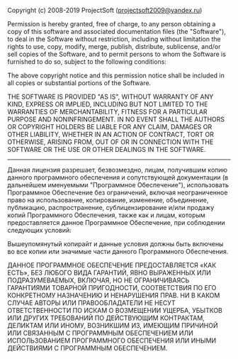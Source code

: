 Copyright (c) 2008-2019 ProjectSoft (projectsoft2009@yandex.ru)

Permission is hereby granted, free of charge, to any person
obtaining a copy of this software and associated documentation
files (the "Software"), to deal in the Software without
restriction, including without limitation the rights to use,
copy, modify, merge, publish, distribute, sublicense, and/or sell
copies of the Software, and to permit persons to whom the
Software is furnished to do so, subject to the following
conditions:

The above copyright notice and this permission notice shall be
included in all copies or substantial portions of the Software.

THE SOFTWARE IS PROVIDED "AS IS", WITHOUT WARRANTY OF ANY KIND,
EXPRESS OR IMPLIED, INCLUDING BUT NOT LIMITED TO THE WARRANTIES
OF MERCHANTABILITY, FITNESS FOR A PARTICULAR PURPOSE AND
NONINFRINGEMENT. IN NO EVENT SHALL THE AUTHORS OR COPYRIGHT
HOLDERS BE LIABLE FOR ANY CLAIM, DAMAGES OR OTHER LIABILITY,
WHETHER IN AN ACTION OF CONTRACT, TORT OR OTHERWISE, ARISING
FROM, OUT OF OR IN CONNECTION WITH THE SOFTWARE OR THE USE OR
OTHER DEALINGS IN THE SOFTWARE.

--------------------------------------------------------------------

Данная лицензия разрешает, безвозмездно, лицам, получившим 
копию данного программного обеспечения и сопутствующей 
документации (в дальнейшем именуемыми "Программное Обеспечение"), 
использовать Программное Обеспечение без ограничений, включая 
неограниченное право на использование, копирование, изменение, 
объединение, публикацию, распространение, сублицензирование 
и/или продажу копий Программного Обеспечения, также как и лицам, 
которым предоставляется данное Программное Обеспечение, при 
соблюдении следующих условий:

Вышеупомянутый копирайт и данные условия должны быть включены во 
все копии или значимые части данного Программного Обеспечения.

ДАННОЕ ПРОГРАММНОЕ ОБЕСПЕЧЕНИЕ ПРЕДОСТАВЛЯЕТСЯ «КАК ЕСТЬ», 
БЕЗ ЛЮБОГО ВИДА ГАРАНТИЙ, ЯВНО ВЫРАЖЕННЫХ ИЛИ ПОДРАЗУМЕВАЕМЫХ, 
ВКЛЮЧАЯ, НО НЕ ОГРАНИЧИВАЯСЬ ГАРАНТИЯМИ ТОВАРНОЙ ПРИГОДНОСТИ, 
СООТВЕТСТВИЯ ПО ЕГО КОНКРЕТНОМУ НАЗНАЧЕНИЮ И НЕНАРУШЕНИЯ ПРАВ. 
НИ В КАКОМ СЛУЧАЕ АВТОРЫ ИЛИ ПРАВООБЛАДАТЕЛИ НЕ НЕСУТ ОТВЕТСТВЕННОСТИ 
ПО ИСКАМ О ВОЗМЕЩЕНИИ УЩЕРБА, УБЫТКОВ ИЛИ ДРУГИХ ТРЕБОВАНИЙ ПО 
ДЕЙСТВУЮЩИМ КОНТРАКТАМ, ДЕЛИКТАМ ИЛИ ИНОМУ, ВОЗНИКШИМ ИЗ, ИМЕЮЩИМ 
ПРИЧИНОЙ ИЛИ СВЯЗАННЫМ С ПРОГРАММНЫМ ОБЕСПЕЧЕНИЕМ ИЛИ ИСПОЛЬЗОВАНИЕМ 
ПРОГРАММНОГО ОБЕСПЕЧЕНИЯ ИЛИ ИНЫМИ ДЕЙСТВИЯМИ С ПРОГРАММНЫМ ОБЕСПЕЧЕНИЕМ.